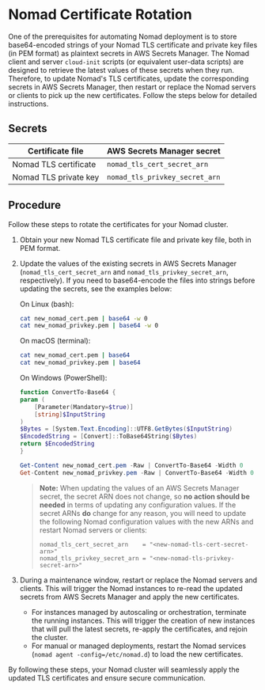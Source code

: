 # Nomad Certificate Rotation

One of the prerequisites for automating Nomad deployment is to store base64-encoded strings of your Nomad TLS certificate and private key files (in PEM format) as plaintext secrets in AWS Secrets Manager. The Nomad client and server `cloud-init` scripts (or equivalent user-data scripts) are designed to retrieve the latest values of these secrets when they run. Therefore, to update Nomad's TLS certificates, update the corresponding secrets in AWS Secrets Manager, then restart or replace the Nomad servers or clients to pick up the new certificates. Follow the steps below for detailed instructions.

## Secrets

| Certificate file    | AWS Secrets Manager secret    |
|---------------------|-------------------------------|
| Nomad TLS certificate | `nomad_tls_cert_secret_arn`    |
| Nomad TLS private key | `nomad_tls_privkey_secret_arn` |

## Procedure

Follow these steps to rotate the certificates for your Nomad cluster.

1. Obtain your new Nomad TLS certificate file and private key file, both in PEM format.

1. Update the values of the existing secrets in AWS Secrets Manager (`nomad_tls_cert_secret_arn` and `nomad_tls_privkey_secret_arn`, respectively). If you need to base64-encode the files into strings before updating the secrets, see the examples below:

    On Linux (bash):

    ```sh
    cat new_nomad_cert.pem | base64 -w 0
    cat new_nomad_privkey.pem | base64 -w 0
    ```

    On macOS (terminal):

    ```sh
    cat new_nomad_cert.pem | base64
    cat new_nomad_privkey.pem | base64
    ```

    On Windows (PowerShell):

    ```powershell
    function ConvertTo-Base64 {
    param (
        [Parameter(Mandatory=$true)]
        [string]$InputString
    )
    $Bytes = [System.Text.Encoding]::UTF8.GetBytes($InputString)
    $EncodedString = [Convert]::ToBase64String($Bytes)
    return $EncodedString
    }

    Get-Content new_nomad_cert.pem -Raw | ConvertTo-Base64 -Width 0
    Get-Content new_nomad_privkey.pem -Raw | ConvertTo-Base64 -Width 0
    ```

    > **Note:**
    > When updating the values of an AWS Secrets Manager secret, the secret ARN does not change, so **no action should be needed** in terms of updating any configuration values. If the secret ARNs **do** change for any reason, you will need to update the following Nomad configuration values with the new ARNs and restart Nomad servers or clients:
    >
    >```hcl
    >nomad_tls_cert_secret_arn    = "<new-nomad-tls-cert-secret-arn>"
    >nomad_tls_privkey_secret_arn = "<new-nomad-tls-privkey-secret-arn>"
    >```

1. During a maintenance window, restart or replace the Nomad servers and clients. This will trigger the Nomad instances to re-read the updated secrets from AWS Secrets Manager and apply the new certificates.

   - For instances managed by autoscaling or orchestration, terminate the running instances. This will trigger the creation of new instances that will pull the latest secrets, re-apply the certificates, and rejoin the cluster.
   - For manual or managed deployments, restart the Nomad services (`nomad agent -config=/etc/nomad.d`) to load the new certificates.

By following these steps, your Nomad cluster will seamlessly apply the updated TLS certificates and ensure secure communication.
